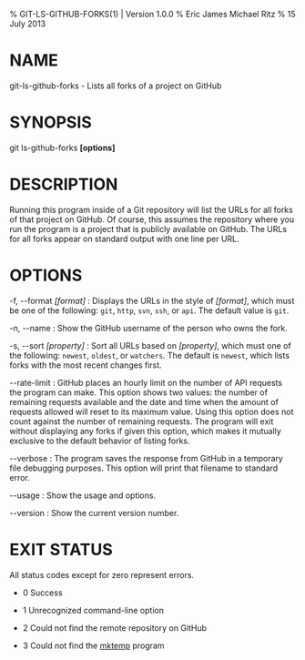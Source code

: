 % GIT-LS-GITHUB-FORKS(1) | Version 1.0.0
% Eric James Michael Ritz
% 15 July 2013

NAME
====

git-ls-github-forks - Lists all forks of a project on GitHub

SYNOPSIS
========

git ls-github-forks **[options]**

DESCRIPTION
===========

Running this program inside of a Git repository will list the URLs for
all forks of that project on GitHub.  Of course, this assumes the
repository where you run the program is a project that is publicly
available on GitHub.  The URLs for all forks appear on standard output
with one line per URL.

OPTIONS
=======

-f, --format *[format]*
  : Displays the URLs in the style of *[format]*, which must be one of
    the following: `git`, `http`, `svn`, `ssh`, or `api`.  The default
    value is `git`.

-n, --name
  : Show the GitHub username of the person who owns the fork.

-s, --sort *[property]*
  : Sort all URLs based on *[property]*, which must one of the
    following: `newest`, `oldest`, or `watchers`.  The default is
    `newest`, which lists forks with the most recent changes first.

--rate-limit
  : GitHub places an hourly limit on the number of API requests the
    program can make.  This option shows two values: the number of
    remaining requests available and the date and time when the amount
    of requests allowed will reset to its maximum value.  Using this
    option does not count against the number of remaining requests.
    The program will exit without displaying any forks if given this
    option, which makes it mutually exclusive to the default behavior
    of listing forks.

--verbose
  : The program saves the response from GitHub in a temporary file
    debugging purposes.  This option will print that filename to
    standard error.

--usage
  : Show the usage and options.

--version
  : Show the current version number.

EXIT STATUS
===========

All status codes except for zero represent errors.

* 0 Success

* 1 Unrecognized command-line option

* 2 Could not find the remote repository on GitHub

* 3 Could not find the [mktemp](http://www.mktemp.org/) program
